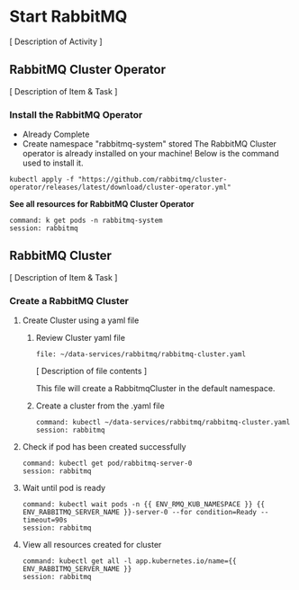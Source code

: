 # Start RabbitMQ 

[ Description of Activity ]

## RabbitMQ Cluster Operator
[ Description of Item & Task ]

### Install the RabbitMQ Operator
* Already Complete
* Create namespace "rabbitmq-system" stored
The RabbitMQ Cluster operator is already installed on your machine! Below is the command used to install it.

``` 
kubectl apply -f "https://github.com/rabbitmq/cluster-operator/releases/latest/download/cluster-operator.yml"
```

**See all resources for RabbitMQ Cluster Operator**

```terminal:execute
command: k get pods -n rabbitmq-system
session: rabbitmq
```

## RabbitMQ Cluster 
[ Description of Item & Task ]

### Create a RabbitMQ Cluster

1. Create Cluster using a yaml file
    1. Review Cluster yaml file

        ```editor:open-file 
        file: ~/data-services/rabbitmq/rabbitmq-cluster.yaml 
        ```

        [ Description of file contents ]

        This file will create a RabbitmqCluster in the default namespace.

    2. Create a cluster from the .yaml file

        ```terminal:execute 
        command: kubectl ~/data-services/rabbitmq/rabbitmq-cluster.yaml  
        session: rabbitmq 
        ```

2. Check if pod has been created successfully

    ```terminal:execute 
    command: kubectl get pod/rabbitmq-server-0 
    session: rabbitmq 
    ```

3. Wait until pod is ready

    ```terminal:execute 
    command: kubectl wait pods -n {{ ENV_RMQ_KUB_NAMESPACE }} {{ ENV_RABBITMQ_SERVER_NAME }}-server-0 --for condition=Ready --timeout=90s 
    session: rabbitmq 
    ```

4. View all resources created for cluster

    ```terminal:execute 
    command: kubectl get all -l app.kubernetes.io/name={{ ENV_RABBITMQ_SERVER_NAME }} 
    session: rabbitmq 
    ```

